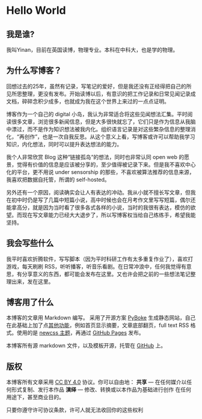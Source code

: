 # Hello World

## 我是谁?
我叫Yinan，目前在英国读博，物理专业。本科在中科大，也是学的物理。

## 为什么写博客？
回想过去的25年，虽然有记录，写笔记的爱好，但是我还没有正经得把自己的所见所思整理，更没有发布。开始读博以后，有意识的把工作记录和日常见闻记录成文档，碎碎念积少成多，也就成为我在这个世界上来过的一点点证明。

博客作为一个自己的 digital 小岛，我认为非常适合将这些见闻想法汇集。平时阅读很多文章，浏览很多新闻信息，但是大多很快就忘了，它们只是作为信息从我脑中漂过，而不是作为知识想法被我内化。组织语言记录是对这些繁杂信息的整理消化，“再创作”，也是一次自我反思。从这个意义上看，写博客或许可以帮助我学习知识，内化想法，同时可以提升表达想法的能力。

我个人非常欣赏 Blog 这种“链接孤岛“的想法，同时也非常认同 open web 的愿景，觉得有价值的信息是应该被分享的，至少值得被记录下来。但是我不喜欢中心化的平台，更不用说 under sensorship 的那些，不喜欢被算法推荐的信息来源，我喜欢把数据自托管，所谓的 self-hosted。

另外还有一个原因，阅读确实会让人有表达的冲动。我从小就不擅长写文章，但我在初中时仍是写了几篇中短篇小说，高中时候也会在月考作文里写写短篇，偶尔还能拿高分，就是因为当时看了很多各式各样的小说，当时的我很有表达，模仿的欲望。而现在写文章能力已经大大退步了，所以写博客权当给自己练练手，希望我能坚持。

## 我会写些什么
我平时喜欢折腾软件，写写脚本（因为平时科研工作有太多重复作业了），喜欢打游戏，每天刷刷 RSS，听听播客，听音乐看剧。在日常冲浪中，任何我觉得有意思，有分享意义的东西，都可能会发布在这里。又也许会把之前的一些想法笔记整理出来，发在这里。

## 博客用了什么
本博客的文章用 Markdown 编写。
采用了开源方案 [PyBoke](https://github.com/ahui2016/pyboke) 生成静态网站，自己在此基础上加了点[其他功能](https://github.com/yinan-c/pyboke/)，例如首页显示摘要，文章底部翻页，full text RSS 格式。使用的是 [newcss 主题](https://newcss.net/)，再通过 [GitHub Pages](https://pages.github.com/) 发布。

本博客所有源 markdown 文件，以及模板开源，托管在 [GitHub](https://github.com/yinan-c/blog) 上。

## 版权
本博客所有文章采用 [CC BY 4.0](https://creativecommons.org/licenses/by/4.0/) 协议。你可以自由地：
**共享** — 在任何媒介以任何形式复制、发行本作品
**演绎** — 修改、转换或以本作品为基础进行创作
在任何用途下，甚至商业目的。

只要你遵守许可协议条款，许可人就无法收回你的这些权利
